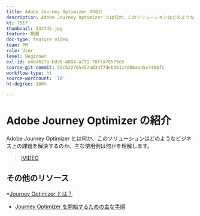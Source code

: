 ```yaml
---
title: Adobe Journey Optimizer の紹介
description: Adobe Journey Optimizer とは何か、このソリューションはどのようなビジネス上の課題を解決するのか、主な使用例は何かを理解します。
kt: 7517
thumbnail: 333745.jpg
feature: 概要
doc-type: feature video
team: PM
role: User
level: Beginner
exl-id: e48a627a-bd36-4084-a791-78f7a78579c6
source-git-commit: 55cb22765457ad34f7deb45114d06aaa5c4466fc
workflow-type: ht
source-wordcount: '76'
ht-degree: 100%

---
```


# Adobe Journey Optimizer の紹介

Adobe Journey Optimizer とは何か、このソリューションはどのようなビジネス上の課題を解決するのか、主な使用例は何かを理解します。

>[!VIDEO](https://video.tv.adobe.com/v/333745?quality=12)

## その他のリソース

*[Journey Optimizer とは？](https://experienceleague.adobe.com/docs/journey-optimizer/using/get-started/get-started.html?lang=ja)
* [Journey Optimizer を開始するための主な手順](https://experienceleague.adobe.com/docs/journey-optimizer/using/get-started/quick-start.html?lang=ja)
